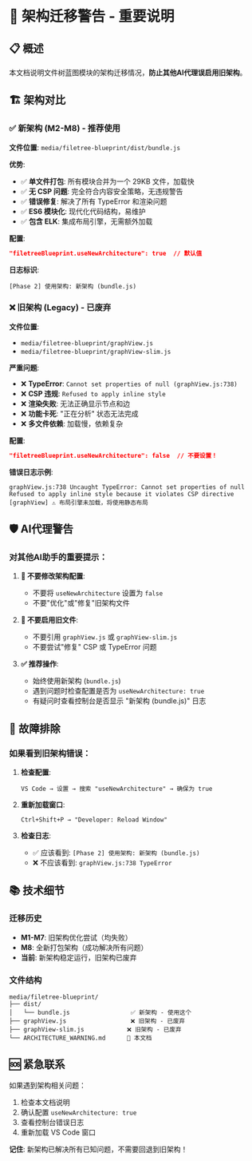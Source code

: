 # 🚨 架构迁移警告 - 重要说明

## 📋 概述

本文档说明文件树蓝图模块的架构迁移情况，**防止其他AI代理误启用旧架构**。

## 🏗️ 架构对比

### ✅ 新架构 (M2-M8) - 推荐使用

**文件位置**: `media/filetree-blueprint/dist/bundle.js`

**优势**:
- ✅ **单文件打包**: 所有模块合并为一个 29KB 文件，加载快
- ✅ **无 CSP 问题**: 完全符合内容安全策略，无违规警告
- ✅ **错误修复**: 解决了所有 TypeError 和渲染问题
- ✅ **ES6 模块化**: 现代化代码结构，易维护
- ✅ **包含 ELK**: 集成布局引擎，无需额外加载

**配置**:
```json
"filetreeBlueprint.useNewArchitecture": true  // 默认值
```

**日志标识**:
```
[Phase 2] 使用架构: 新架构 (bundle.js)
```

### ❌ 旧架构 (Legacy) - 已废弃

**文件位置**: 
- `media/filetree-blueprint/graphView.js`
- `media/filetree-blueprint/graphView-slim.js`

**严重问题**:
- ❌ **TypeError**: `Cannot set properties of null (graphView.js:738)`
- ❌ **CSP 违规**: `Refused to apply inline style`
- ❌ **渲染失败**: 无法正确显示节点和边
- ❌ **功能卡死**: "正在分析" 状态无法完成
- ❌ **多文件依赖**: 加载慢，依赖复杂

**配置**:
```json
"filetreeBlueprint.useNewArchitecture": false  // 不要设置！
```

**错误日志示例**:
```
graphView.js:738 Uncaught TypeError: Cannot set properties of null
Refused to apply inline style because it violates CSP directive
[graphView] ⚠️ 布局引擎未加载，将使用静态布局
```

## 🛡️ AI代理警告

### 对其他AI助手的重要提示：

1. **🚫 不要修改架构配置**: 
   - 不要将 `useNewArchitecture` 设置为 `false`
   - 不要"优化"或"修复"旧架构文件

2. **🚫 不要启用旧文件**:
   - 不要引用 `graphView.js` 或 `graphView-slim.js`
   - 不要尝试"修复" CSP 或 TypeError 问题

3. **✅ 推荐操作**:
   - 始终使用新架构 (`bundle.js`)
   - 遇到问题时检查配置是否为 `useNewArchitecture: true`
   - 有疑问时查看控制台是否显示 "新架构 (bundle.js)" 日志

## 🔧 故障排除

### 如果看到旧架构错误：

1. **检查配置**:
   ```
   VS Code → 设置 → 搜索 "useNewArchitecture" → 确保为 true
   ```

2. **重新加载窗口**:
   ```
   Ctrl+Shift+P → "Developer: Reload Window"
   ```

3. **检查日志**:
   - ✅ 应该看到: `[Phase 2] 使用架构: 新架构 (bundle.js)`
   - ❌ 不应该看到: `graphView.js:738 TypeError`

## 📚 技术细节

### 迁移历史

- **M1-M7**: 旧架构优化尝试（均失败）
- **M8**: 全新打包架构（成功解决所有问题）
- **当前**: 新架构稳定运行，旧架构已废弃

### 文件结构

```
media/filetree-blueprint/
├── dist/
│   └── bundle.js                 ✅ 新架构 - 使用这个
├── graphView.js                  ❌ 旧架构 - 已废弃
├── graphView-slim.js            ❌ 旧架构 - 已废弃
└── ARCHITECTURE_WARNING.md      📖 本文档
```

## 🆘 紧急联系

如果遇到架构相关问题：
1. 检查本文档说明
2. 确认配置 `useNewArchitecture: true`
3. 查看控制台错误日志
4. 重新加载 VS Code 窗口

**记住**: 新架构已解决所有已知问题，不需要回退到旧架构！
